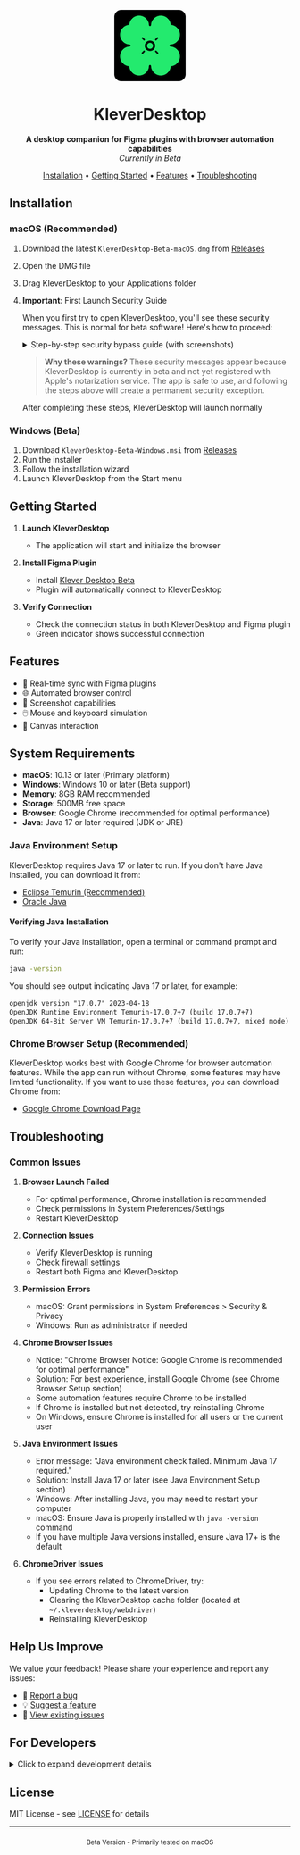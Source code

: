 <p align="center">
  <img src="app/src/main/resources/icon.png" width="128" height="128" alt="KleverDesktop Logo">
</p>

<h1 align="center">KleverDesktop</h1>

<p align="center">
  <b>A desktop companion for Figma plugins with browser automation capabilities</b>
  <br>
  <i>Currently in Beta</i>
</p>

<p align="center">
  <a href="#installation">Installation</a> •
  <a href="#getting-started">Getting Started</a> •
  <a href="#features">Features</a> •
  <a href="#troubleshooting">Troubleshooting</a>
</p>

## Installation

### macOS (Recommended)
1. Download the latest `KleverDesktop-Beta-macOS.dmg` from [Releases](../../releases)
2. Open the DMG file
3. Drag KleverDesktop to your Applications folder

4. **Important**: First Launch Security Guide
   
   When you first try to open KleverDesktop, you'll see these security messages. This is normal for beta software! Here's how to proceed:

   <details>
   <summary>Step-by-step security bypass guide (with screenshots)</summary>

      If you see this message:
      <img width="306" alt="First security warning" src="https://github.com/user-attachments/assets/9e170e58-0c8c-4e4c-90d3-fe752bc20143" />
      
      **Don't click "Move to Trash"!** Instead:
      - Select "Open" from the context menu
      - Or go to system permissions & Grant the requested permissions
      <img width="740" alt="System permissions" src="https://github.com/user-attachments/assets/73cc3bfd-4851-40d5-86b7-1966a742c92a" />
   </details>

   > **Why these warnings?** These security messages appear because KleverDesktop is currently in beta and not yet registered with Apple's notarization service. The app is safe to use, and following the steps above will create a permanent security exception.

   After completing these steps, KleverDesktop will launch normally

### Windows (Beta)
1. Download `KleverDesktop-Beta-Windows.msi` from [Releases](../../releases)
2. Run the installer
3. Follow the installation wizard
4. Launch KleverDesktop from the Start menu

## Getting Started

1. **Launch KleverDesktop**
   - The application will start and initialize the browser

2. **Install Figma Plugin**
   - Install [Klever Desktop Beta](https://www.figma.com/community/plugin/1466767342108031572/klever-desktop-beta-next-gen-ai-usability-testing)
   - Plugin will automatically connect to KleverDesktop

3. **Verify Connection**
   - Check the connection status in both KleverDesktop and Figma plugin
   - Green indicator shows successful connection

## Features

- 🔄 Real-time sync with Figma plugins
- 🌐 Automated browser control
- 📸 Screenshot capabilities
- 🖱️ Mouse and keyboard simulation
- 🎨 Canvas interaction

## System Requirements

- **macOS**: 10.13 or later (Primary platform)
- **Windows**: Windows 10 or later (Beta support)
- **Memory**: 8GB RAM recommended
- **Storage**: 500MB free space
- **Browser**: Google Chrome (recommended for optimal performance)
- **Java**: Java 17 or later required (JDK or JRE)

### Java Environment Setup

KleverDesktop requires Java 17 or later to run. If you don't have Java installed, you can download it from:

- [Eclipse Temurin (Recommended)](https://adoptium.net/temurin/releases/?version=17)
- [Oracle Java](https://www.oracle.com/java/technologies/downloads/#java17)

#### Verifying Java Installation

To verify your Java installation, open a terminal or command prompt and run:

```bash
java -version
```

You should see output indicating Java 17 or later, for example:
```
openjdk version "17.0.7" 2023-04-18
OpenJDK Runtime Environment Temurin-17.0.7+7 (build 17.0.7+7)
OpenJDK 64-Bit Server VM Temurin-17.0.7+7 (build 17.0.7+7, mixed mode)
```

### Chrome Browser Setup (Recommended)

KleverDesktop works best with Google Chrome for browser automation features. While the app can run without Chrome, some features may have limited functionality. If you want to use these features, you can download Chrome from:

- [Google Chrome Download Page](https://www.google.com/chrome/)

## Troubleshooting

### Common Issues

1. **Browser Launch Failed**
   - For optimal performance, Chrome installation is recommended
   - Check permissions in System Preferences/Settings
   - Restart KleverDesktop

2. **Connection Issues**
   - Verify KleverDesktop is running
   - Check firewall settings
   - Restart both Figma and KleverDesktop

3. **Permission Errors**
   - macOS: Grant permissions in System Preferences > Security & Privacy
   - Windows: Run as administrator if needed

4. **Chrome Browser Issues**
   - Notice: "Chrome Browser Notice: Google Chrome is recommended for optimal performance"
   - Solution: For best experience, install Google Chrome (see Chrome Browser Setup section)
   - Some automation features require Chrome to be installed
   - If Chrome is installed but not detected, try reinstalling Chrome
   - On Windows, ensure Chrome is installed for all users or the current user

5. **Java Environment Issues**
   - Error message: "Java environment check failed. Minimum Java 17 required."
   - Solution: Install Java 17 or later (see Java Environment Setup section)
   - Windows: After installing Java, you may need to restart your computer
   - macOS: Ensure Java is properly installed with `java -version` command
   - If you have multiple Java versions installed, ensure Java 17+ is the default

6. **ChromeDriver Issues**
   - If you see errors related to ChromeDriver, try:
     - Updating Chrome to the latest version
     - Clearing the KleverDesktop cache folder (located at `~/.kleverdesktop/webdriver`)
     - Reinstalling KleverDesktop

## Help Us Improve
We value your feedback! Please share your experience and report any issues:
- 🐛 [Report a bug](https://github.com/FigmaAI/KleverDesktop/issues/new?labels=bug&template=bug_report.md)
- 💡 [Suggest a feature](https://github.com/FigmaAI/KleverDesktop/issues/new?labels=enhancement&template=feature_request.md)
- 📝 [View existing issues](https://github.com/FigmaAI/KleverDesktop/issues)


## For Developers

<details>
<summary>Click to expand development details</summary>

### Project Structure
```
KleverDesktop/
├── app/                    # Main application
│   ├── src/               # Source files
│   │   └── main/kotlin/   # Kotlin source code
│   └── User_Data/         # Chrome user data
├── figma-client/          # Figma plugin (submodule)
└── config/                # Configuration files
```

### Building from Source
```bash
# Clone repository with submodules
git clone --recursive [repository-url]

# Build project
./gradlew build
```

### Architecture
- WebSocket Server for plugin communication
- Selenium WebDriver for browser control
- Kotlin/JVM backend
</details>

## License

MIT License - see [LICENSE](LICENSE) for details

---

<p align="center">
  <sub>Beta Version - Primarily tested on macOS</sub>
</p>